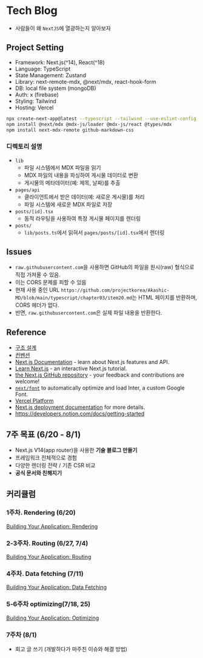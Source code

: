 # Tech Blog

- 사람들이 왜 `NextJS`에 열광하는지 알아보자

## Project Setting

- Framework: Next.js(^14), React(^18)
- Language: TypeScript
- State Management: Zustand
- Library: next-remote-mdx, @next/mdx, react-hook-form
- DB: local file system (mongoDB)
- Auth: x (firebase)
- Styling: Tailwind
- Hosting: Vercel

```bash
npx create-next-app@latest --typescript --tailwind --use-eslint-config  --import-alias '@/*'  --src-dir tech-blog
npm install @next/mdx @mdx-js/loader @mdx-js/react @types/mdx
npm install next-mdx-remote github-markdown-css
```

### 디렉토리 설명

- `lib`
  - 파일 시스템에서 MDX 파일을 읽기
  - MDX 파일의 내용을 파싱하여 게시물 데이터로 변환
  - 게시물의 메타데이터(예: 제목, 날짜)를 추출
- `pages/api`
  - 클라이언트에서 받은 데이터(예: 새로운 게시물)를 처리
  - 파일 시스템에 새로운 MDX 파일로 저장
- `posts/[id].tsx`
  - 동적 라우팅을 사용하여 특정 게시물 페이지를 렌더링
- `posts/`
  - `lib/posts.ts`에서 읽혀서 `pages/posts/[id].tsx`에서 렌더링

## Issues

- `raw.githubusercontent.com`을 사용하면 GitHub의 파일을 원시(raw) 형식으로 직접 가져올 수 있음.
- 이는 CORS 문제를 피할 수 있음
- 현재 사용 중인 URL `https://github.com/projectkorea/Akashic-MD/blob/main/typescript/chapter03/item20.md`는 HTML 페이지를 반환하며, CORS 헤더가 없다.
- 반면, `raw.githubusercontent.com`은 실제 파일 내용을 반환한다.

## Reference

- [구조 설계](https://nextjs.org/docs/app/building-your-application/routing/colocation)
- [컨벤션](https://nextjs.org/docs/getting-started/project-structure)
- [Next.js Documentation](https://nextjs.org/docs) - learn about Next.js features and API.
- [Learn Next.js](https://nextjs.org/learn) - an interactive Next.js tutorial.
- [the Next.js GitHub repository](https://github.com/vercel/next.js/) - your feedback and contributions are welcome!
- [`next/font`](https://nextjs.org/docs/basic-features/font-optimization) to automatically optimize and load Inter, a custom Google Font.
- [Vercel Platform](https://vercel.com/new?utm_medium=default-template&filter=next.js&utm_source=create-next-app&utm_campaign=create-next-app-readme)
- [Next.js deployment documentation](https://nextjs.org/docs/deployment) for more details.
- https://developers.notion.com/docs/getting-started

## 7주 목표 (6/20 - 8/1)

- Next.js V14(app router)을 사용한 **기술 블로그 만들기**
- 프레임워크 전체적으로 경험
- 다양한 렌더링 전략 / 기존 CSR 비교
- **공식 문서와 친해지기**

## 커리큘럼

### 1주차. Rendering (6/20)

[Building Your Application: Rendering](https://nextjs.org/docs/app/building-your-application/rendering)

### 2-3주차. Routing (6/27, 7/4)

[Building Your Application: Routing](https://nextjs.org/docs/app/building-your-application/routing)

### 4주차. Data fetching (7/11)

[Building Your Application: Data Fetching](https://nextjs.org/docs/app/building-your-application/data-fetching)

### 5-6주차 optimizing(7/18, 25)

[Building Your Application: Optimizing](https://nextjs.org/docs/app/building-your-application/optimizing)

### 7주차 (8/1)

- 회고 글 쓰기 (개발하다가 마주친 이슈와 해결 방법)